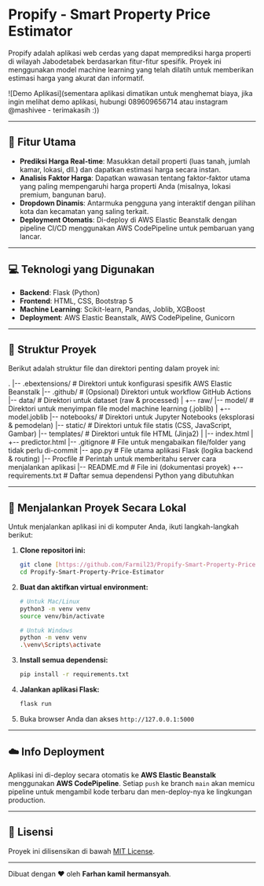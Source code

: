 # Propify - Smart Property Price Estimator

Propify adalah aplikasi web cerdas yang dapat memprediksi harga properti di wilayah Jabodetabek berdasarkan fitur-fitur spesifik. Proyek ini menggunakan model machine learning yang telah dilatih untuk memberikan estimasi harga yang akurat dan informatif.

![Demo Aplikasi](sementara aplikasi dimatikan untuk menghemat biaya, jika ingin melihat demo aplikasi, hubungi 089609656714 atau instagram @mashivee - terimakasih :))

---

## 🌟 Fitur Utama

-   **Prediksi Harga Real-time**: Masukkan detail properti (luas tanah, jumlah kamar, lokasi, dll.) dan dapatkan estimasi harga secara instan.
-   **Analisis Faktor Harga**: Dapatkan wawasan tentang faktor-faktor utama yang paling mempengaruhi harga properti Anda (misalnya, lokasi premium, bangunan baru).
-   **Dropdown Dinamis**: Antarmuka pengguna yang interaktif dengan pilihan kota dan kecamatan yang saling terkait.
-   **Deployment Otomatis**: Di-deploy di AWS Elastic Beanstalk dengan pipeline CI/CD menggunakan AWS CodePipeline untuk pembaruan yang lancar.

---

## 💻 Teknologi yang Digunakan

-   **Backend**: Flask (Python)
-   **Frontend**: HTML, CSS, Bootstrap 5
-   **Machine Learning**: Scikit-learn, Pandas, Joblib, XGBoost
-   **Deployment**: AWS Elastic Beanstalk, AWS CodePipeline, Gunicorn

---

## 📂 Struktur Proyek

Berikut adalah struktur file dan direktori penting dalam proyek ini:

.
|-- .ebextensions/      # Direktori untuk konfigurasi spesifik AWS Elastic Beanstalk
|-- .github/            # (Opsional) Direktori untuk workflow GitHub Actions
|-- data/               # Direktori untuk dataset (raw & processed)
|   +-- raw/
|-- model/              # Direktori untuk menyimpan file model machine learning (.joblib)
|   +-- model.joblib
|-- notebooks/          # Direktori untuk Jupyter Notebooks (eksplorasi & pemodelan)
|-- static/             # Direktori untuk file statis (CSS, JavaScript, Gambar)
|-- templates/          # Direktori untuk file HTML (Jinja2)
|   |-- index.html
|   +-- predictor.html
|-- .gitignore          # File untuk mengabaikan file/folder yang tidak perlu di-commit
|-- app.py              # File utama aplikasi Flask (logika backend & routing)
|-- Procfile            # Perintah untuk memberitahu server cara menjalankan aplikasi
|-- README.md           # File ini (dokumentasi proyek)
+-- requirements.txt    # Daftar semua dependensi Python yang dibutuhkan

---

## 🚀 Menjalankan Proyek Secara Lokal

Untuk menjalankan aplikasi ini di komputer Anda, ikuti langkah-langkah berikut:

1.  **Clone repositori ini:**
    ```bash
    git clone [https://github.com/Farmil23/Propify-Smart-Property-Price-Estimator.git](https://github.com/Farmil23/Propify-Smart-Property-Price-Estimator.git)
    cd Propify-Smart-Property-Price-Estimator
    ```

2.  **Buat dan aktifkan virtual environment:**
    ```bash
    # Untuk Mac/Linux
    python3 -m venv venv
    source venv/bin/activate

    # Untuk Windows
    python -m venv venv
    .\venv\Scripts\activate
    ```

3.  **Install semua dependensi:**
    ```bash
    pip install -r requirements.txt
    ```

4.  **Jalankan aplikasi Flask:**
    ```bash
    flask run
    ```

5.  Buka browser Anda dan akses `http://127.0.0.1:5000`

---

## ☁️ Info Deployment

Aplikasi ini di-deploy secara otomatis ke **AWS Elastic Beanstalk** menggunakan **AWS CodePipeline**. Setiap `push` ke branch `main` akan memicu pipeline untuk mengambil kode terbaru dan men-deploy-nya ke lingkungan production.

---

## 📄 Lisensi

Proyek ini dilisensikan di bawah [MIT License](LICENSE).

---

Dibuat dengan ❤️ oleh **Farhan kamil hermansyah**.
